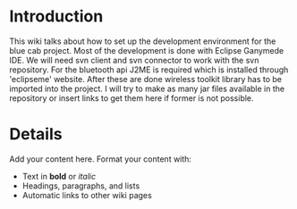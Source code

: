 # Introduction #

This wiki talks about how to set up the development environment for the blue cab project. Most of the development is done with Eclipse Ganymede IDE. We will need svn client and svn connector to work with the svn repository. For the bluetooth api J2ME is required which is installed through 'eclipseme' website. After these are done wireless toolkit library has to be imported into the project. I will try to make as many jar files available in the repository or insert links to get them here if former is not possible.

# Details #

Add your content here.  Format your content with:
  * Text in **bold** or _italic_
  * Headings, paragraphs, and lists
  * Automatic links to other wiki pages